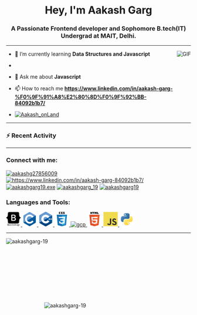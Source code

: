 <h1 align="center">Hey, I'm Aakash Garg</h1>
<h3 align="center">A Passionate Frontend developer and Sophomore B.tech(IT) Undergrad at MAIT, Delhi.</h3>

<hr>
<img align="right" height="190px" alt="GIF" src="https://github.com/abhisheknaiidu/abhisheknaiidu/blob/master/code.gif?raw=true" />

- 🌱 I’m currently learning **Data Structures and Javascript**
- 
- 💬 Ask me about **Javascript**

- 📫 How to reach me **https://www.linkedin.com/in/aakash-garg-%F0%9F%91%A8%E2%80%8D%F0%9F%92%BB-84092b1b7/**
- <p align="left"> <a href="https://twitter.com/Aakash_onLand" target="blank"><img height="20px" src="https://img.shields.io/twitter/follow/Aakash_onLand?logo=twitter&style=for-the-badge" alt="Aakash_onLand" /></a> </p>

---

### :zap: Recent Activity

<!--START_SECTION:activity-->
<!--END_SECTION:activity-->

---
<h3 align="left">Connect with me:</h3>
<p align="left">
<a href="https://twitter.com/aakashg27856009" target="blank"><img align="center" src="https://raw.githubusercontent.com/rahuldkjain/github-profile-readme-generator/master/src/images/icons/Social/twitter.svg" alt="aakashg27856009" height="30" width="40" /></a>
<a href="https://linkedin.com/in/https://www.linkedin.com/in/aakash-garg-84092b1b7/" target="blank"><img align="center" src="https://raw.githubusercontent.com/rahuldkjain/github-profile-readme-generator/master/src/images/icons/Social/linked-in-alt.svg" alt="https://www.linkedin.com/in/aakash-garg-84092b1b7/" height="30" width="40" /></a>
<a href="https://instagram.com/aakashgarg19.exe" target="blank"><img align="center" src="https://raw.githubusercontent.com/rahuldkjain/github-profile-readme-generator/master/src/images/icons/Social/instagram.svg" alt="aakashgarg19.exe" height="30" width="40" /></a>
<a href="https://www.codechef.com/users/aakashgarg_19" target="blank"><img align="center" src="https://cdn.jsdelivr.net/npm/simple-icons@3.1.0/icons/codechef.svg" alt="aakashgarg_19" height="30" width="40" /></a>
<a href="https://codeforces.com/profile/aakashgarg19" target="blank"><img align="center" src="https://cdn.jsdelivr.net/npm/simple-icons@3.0.1/icons/codeforces.svg" alt="aakashgarg19" height="30" width="40" /></a>
</p>

<h3 align="left">Languages and Tools:</h3>
<p align="left"> <a href="https://getbootstrap.com" target="_blank"> <img src="https://raw.githubusercontent.com/devicons/devicon/master/icons/bootstrap/bootstrap-plain-wordmark.svg" alt="bootstrap" width="40" height="40"/> </a> <a href="https://www.cprogramming.com/" target="_blank"> <img src="https://raw.githubusercontent.com/devicons/devicon/master/icons/c/c-original.svg" alt="c" width="40" height="40"/> </a> <a href="https://www.w3schools.com/cpp/" target="_blank"> <img src="https://raw.githubusercontent.com/devicons/devicon/master/icons/cplusplus/cplusplus-original.svg" alt="cplusplus" width="40" height="40"/> </a> <a href="https://www.w3schools.com/css/" target="_blank"> <img src="https://raw.githubusercontent.com/devicons/devicon/master/icons/css3/css3-original-wordmark.svg" alt="css3" width="40" height="40"/> </a> <a href="https://cloud.google.com" target="_blank"> <img src="https://www.vectorlogo.zone/logos/google_cloud/google_cloud-icon.svg" alt="gcp" width="40" height="40"/> </a> <a href="https://www.w3.org/html/" target="_blank"> <img src="https://raw.githubusercontent.com/devicons/devicon/master/icons/html5/html5-original-wordmark.svg" alt="html5" width="40" height="40"/> </a> <a href="https://developer.mozilla.org/en-US/docs/Web/JavaScript" target="_blank"> <img src="https://raw.githubusercontent.com/devicons/devicon/master/icons/javascript/javascript-original.svg" alt="javascript" width="40" height="40"/> </a> <a href="https://www.python.org" target="_blank"> <img src="https://raw.githubusercontent.com/devicons/devicon/master/icons/python/python-original.svg" alt="python" width="40" height="40"/> </a> </p>
<hr>
<p><img align="left" height="175px"  width="385px" src="https://github-readme-stats.vercel.app/api/top-langs?username=aakashgarg-19&show_icons=true&locale=en&layout=compact" alt="aakashgarg-19" /></p>

<p>&nbsp;<img align="right" height="185px"  width="400px" src="https://github-readme-stats.vercel.app/api?username=aakashgarg-19&show_icons=true&locale=en" alt="aakashgarg-19" /></p>
